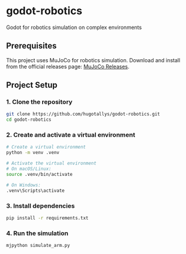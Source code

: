 # godot-robotics
Godot for robotics simulation on complex environments

## Prerequisites

This project uses MuJoCo for robotics simulation. Download and install from the official releases page: [MuJoCo Releases](https://github.com/google-deepmind/mujoco/releases).

## Project Setup

### 1. Clone the repository
```bash
git clone https://github.com/hugotallys/godot-robotics.git
cd godot-robotics
```

### 2. Create and activate a virtual environment
```bash
# Create a virtual environment
python -m venv .venv

# Activate the virtual environment
# On macOS/Linux:
source .venv/bin/activate

# On Windows:
.venv\Scripts\activate
```

### 3. Install dependencies
```bash
pip install -r requirements.txt
```

### 4. Run the simulation
```bash
mjpython simulate_arm.py
```